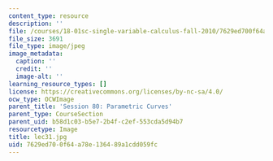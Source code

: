 ```yaml
---
content_type: resource
description: ''
file: /courses/18-01sc-single-variable-calculus-fall-2010/7629ed700f64a78e136489a1cdd059fc_lec31.jpg
file_size: 3691
file_type: image/jpeg
image_metadata:
  caption: ''
  credit: ''
  image-alt: ''
learning_resource_types: []
license: https://creativecommons.org/licenses/by-nc-sa/4.0/
ocw_type: OCWImage
parent_title: 'Session 80: Parametric Curves'
parent_type: CourseSection
parent_uid: b58d1c03-b5e7-2b4f-c2ef-553cda5d94b7
resourcetype: Image
title: lec31.jpg
uid: 7629ed70-0f64-a78e-1364-89a1cdd059fc
---
```

